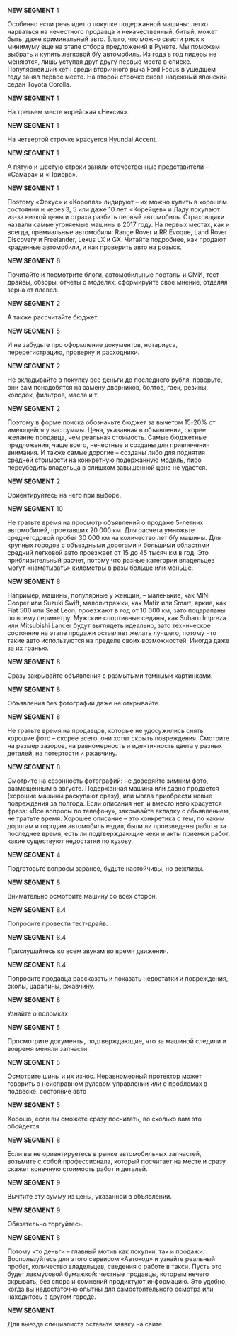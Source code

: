 **NEW SEGMENT** 1

 Особенно если речь идет о покупке подержанной машины: легко нарваться на нечестного продавца и некачественный, битый, может быть, даже криминальный авто. Благо, что можно свести риск к минимуму еще на этапе отбора предложений в Рунете. Мы поможем выбрать и купить легковой б/у автомобиль. Из года в год лидеры не меняются, лишь уступая друг другу первые места в списке. Популярнейший хетч среди вторичного рыка Ford Focus в ушедшем году занял первое место. На второй строчке снова надежный японский седан Toyota Corolla.

**NEW SEGMENT** 1

 На третьем месте корейская «Нексия».

**NEW SEGMENT** 1

 На четвертой строчке красуется Hyundai Accent.

**NEW SEGMENT** 1

 А пятую и шестую строки заняли отечественные представители – «Самара» и «Приора».

**NEW SEGMENT** 1

 Поэтому «Фокус» и «Королла» лидируют – их можно купить в хорошем состоянии и через 3, 5 или даже 10 лет. «Корейцев» и Ладу покупают из-за низкой цены и страха разбить первый автомобиль. Страховщики назвали самые угоняемые машины в 2017 году. На первых местах, как и всегда, премиальные автомобили: Range Rover и RR Evoque, Land Rover Discovery и Freelander, Lexus LX и GX. Читайте подробнее, как продают краденные автомобили, и как проверить авто на розыск.

**NEW SEGMENT** 6

 Почитайте и посмотрите блоги, автомобильные порталы и СМИ, тест-драйвы, обзоры, отчеты о моделях, сформируйте свое мнение, отделяя зерна от плевел.

**NEW SEGMENT** 2

 А также рассчитайте бюджет.

**NEW SEGMENT** 5

 И не забудьте про оформление документов, нотариуса, перерегистрацию, проверку и расходники.

**NEW SEGMENT** 2

 Не вкладывайте в покупку все деньги до последнего рубля, поверьте, они вам понадобятся на замену дворников, болтов, гаек, резины, колодок, фильтров, масла и т.

**NEW SEGMENT** 2

 Поэтому в форме поиска обозначьте бюджет за вычетом 15-20% от имеющейся у вас суммы. Цена, указанная в объявлении, скорее желание продавца, чем реальная стоимость. Самые бюджетные предложения, чаще всего, нечестные и созданы для привлечения внимания. И также самые дорогие – созданы либо для поднятия средней стоимости на конкретную подержанную модель, либо переубедить владельца в слишком завышенной цене не удастся.

**NEW SEGMENT** 2

 Ориентируйтесь на него при выборе.

**NEW SEGMENT** 10

 Не тратьте время на просмотр объявлений о продаже 5-летних автомобилей, проехавших 20 000 км. Для расчета умножьте среднегодовой пробег 30 000 км на количество лет б/у машины. Для крупных городов с объездными дорогами и большими областями средний легковой авто проезжает от 15 до 45 тысяч км в год. Это приблизительный расчет, потому что разные категории владельцев могут «наматывать» километры в разы больше или меньше.

**NEW SEGMENT** 8

 Например, машины, популярные у женщин, – маленькие, как MINI Cooper или Suzuki Swift, малолитражки, как Matiz или Smart, яркие, как Fiat 500 или Seat Leon, проезжают в год от 10 000 км, зато поцарапаны по всему периметру. Мужские спортивные седаны, как Subaru Impreza или Mitsubishi Lancer будут выглядеть идеально, зато техническое состояние на этапе продажи оставляет желать лучшего, потому что такие авто используются на пределе своих возможностей. Иногда даже за их гранью.

**NEW SEGMENT** 8

 Сразу закрывайте объявления с размытыми темными картинками.

**NEW SEGMENT** 8

 Объявления без фотографий даже не открывайте.

**NEW SEGMENT** 8

 Не тратьте время на продавцов, которые не удосужились снять хорошие фото – скорее всего, они хотят скрыть повреждения. Смотрите на размер зазоров, на равномерность и идентичность цвета у разных деталей, на потертости и ржавчину.

**NEW SEGMENT** 8

 Смотрите на сезонность фотографий: не доверяйте зимним фото, размещенным в августе. Подержанная машина или давно продается (хорошие машины раскупают сразу), или могла приобрести новые повреждения за полгода. Если описания нет, и вместо него красуется фраза: «Все вопросы по телефону», закрывайте вкладку с объявлением, не тратьте время. Хорошее описание – это конкретика с тем, по каким дорогам и городам автомобиль ездил, были ли произведены работы за последнее время, есть ли подтверждающие чеки и акты приемки работ, какие существуют недостатки по кузову.

**NEW SEGMENT** 4

 Подготовьте вопросы заранее, будьте настойчивы, но вежливы.

**NEW SEGMENT** 8

 Внимательно осмотрите машину со всех сторон.

**NEW SEGMENT** 8.4

 Попросите провести тест-драйв.

**NEW SEGMENT** 8.4

 Прислушайтесь ко всем звукам во время движения.

**NEW SEGMENT** 8.4

 Попросите продавца рассказать и показать недостатки и повреждения, сколы, царапины, ржавчину.

**NEW SEGMENT** 8

 Узнайте о поломках.

**NEW SEGMENT** 5

 Просмотрите документы, подтверждающие, что за машиной следили и вовремя меняли запчасти.

**NEW SEGMENT** 5

 Осмотрите шины и их износ. Неравномерный протектор может говорить о неисправном рулевом управлении или о проблемах в подвеске. состояние авто


**NEW SEGMENT** 5

 Хорошо, если вы сможете сразу посчитать, во сколько вам это обойдется.

**NEW SEGMENT** 8

 Если вы не ориентируетесь в рынке автомобильных запчастей, возьмите с собой профессионала, который посчитает на месте и сразу скажет конечную стоимость работ и деталей.

**NEW SEGMENT** 9

 Вычтите эту сумму из цены, указанной в объявлении.

**NEW SEGMENT** 9

 Обязательно торгуйтесь.

**NEW SEGMENT** 8

 Потому что деньги – главный мотив как покупки, так и продажи. Воспользуйтесь для этого сервисом «Автокод» и узнайте реальный пробег, количество владельцев, сведения о работе в такси. Пусть это будет лакмусовой бумажкой: честные продавцы, которым нечего скрывать, без спора и сомнений продиктуют информацию. Это удобно, когда вы недостаточно опытны для самостоятельного осмотра или находитесь в другом городе.

**NEW SEGMENT** 

 Для выезда специалиста оставьте заявку на сайте.

